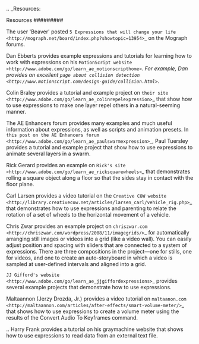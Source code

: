 .. _Resources:

Resources
#########

The user 'Beaver' posted `5 Expressions that will change your life <http://mograph.net/board/index.php?showtopic=13954>`_ on the Mograph forums.

Dan Ebberts provides example expressions and tutorials for learning how to work with expressions on his `MotionScript website <http://www.adobe.com/go/learn_ae_motionscripthome>`_. For example, Dan provides an excellent `page about collision detection <http://www.motionscript.com/design-guide/collision.html>`_.

Colin Braley provides a tutorial and example project on `their site <http://www.adobe.com/go/learn_ae_colinrepelexpression>`_ that show how to use expressions to make one layer repel others in a natural-seeming manner.

The AE Enhancers forum provides many examples and much useful information about expressions, as well as scripts and animation presets. In `this post on the AE Enhancers forum <http://www.adobe.com/go/learn_ae_paulswarmexpression>`_, Paul Tuersley provides a tutorial and example project that show how to use expressions to animate several layers in a swarm.

Rick Gerard provides an example on `Rick's site <http://www.adobe.com/go/learn_ae_ricksquarewheels>`_ that demonstrates rolling a square object along a floor so that the sides stay in contact with the floor plane.

Carl Larsen provides a video tutorial on the `Creative COW website <http://library.creativecow.net/articles/larsen_carl/vehicle_rig.php>`_ that demonstrates how to use expressions and parenting to relate the rotation of a set of wheels to the horizontal movement of a vehicle.

Chris Zwar provides an example project on `chriszwar.com <http://chriszwar.com/wordpress/2008/11/imagegrids/>`_ for automatically arranging still images or videos into a grid (like a video wall). You can easily adjust position and spacing with sliders that are connected to a system of expressions. There are three compositions in the project—one for stills, one for videos, and one to create an auto-storyboard in which a video is sampled at user-defined intervals and aligned into a grid.

`JJ Gifford's website <http://www.adobe.com/go/learn_ae_jjgiffordexpressions>`_ provides several example projects that demonstrate how to use expressions.

Maltaannon (Jerzy Drozda, Jr.) provides a video tutorial on `maltaanon.com <http://maltaannon.com/articles/after-effects/smart-volume-meter/>`_ that shows how to use expressions to create a volume meter using the results of the Convert Audio To Keyframes command.

.. Harry Frank provides a tutorial on his graymachine website that shows how to use expressions to read data from an external text file.
